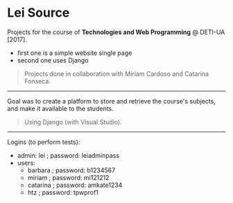 # Lei Source

Projects for the course of **Technologies and Web Programming** @ DETI-UA [2017].
- first one is a simple website single page
- second one uses Django

> Projects done in collaboration with Miriam Cardoso and Catarina Fonseca.

***

Goal was to create a platform to store and retrieve the course's subjects, and make it available to the students.

> Using Django (with Visual Studio).

***

Logins (to perform tests):
- admin: lei ; password: leiadminpass
- users:
	- barbara ; password: b1234567
	- miriam ; password: mi121212
	- catarina ; password: amkate1234
	- htz ; password: tpwprof1
